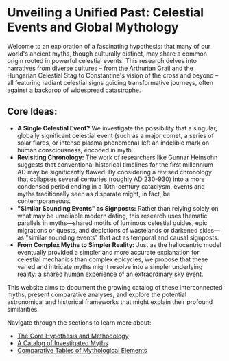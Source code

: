 # Unveiling a Unified Past: Celestial Events and Global Mythology

Welcome to an exploration of a fascinating hypothesis: that many of our world's ancient myths, though culturally distinct, may share a common origin rooted in powerful celestial events. This research delves into narratives from diverse cultures – from the Arthurian Grail and the Hungarian Celestial Stag to Constantine's vision of the cross and beyond – all featuring radiant celestial signs guiding transformative journeys, often against a backdrop of widespread catastrophe.

## Core Ideas:

*   **A Single Celestial Event?** We investigate the possibility that a singular, globally significant celestial event (such as a major comet, a series of solar flares, or intense plasma phenomena) left an indelible mark on human consciousness, encoded in myth.
*   **Revisiting Chronology:** The work of researchers like Gunnar Heinsohn suggests that conventional historical timelines for the first millennium AD may be significantly flawed. By considering a revised chronology that collapses several centuries (roughly AD 230-930) into a more condensed period ending in a 10th-century cataclysm, events and myths traditionally seen as disparate might, in fact, be contemporaneous.
*   **"Similar Sounding Events" as Signposts:** Rather than relying solely on what may be unreliable modern dating, this research uses thematic parallels in myths—shared motifs of luminous celestial guides, epic migrations or quests, and depictions of wastelands or darkened skies—as "similar sounding events" that act as temporal and causal signposts.
*   **From Complex Myths to Simpler Reality:** Just as the heliocentric model eventually provided a simpler and more accurate explanation for celestial mechanics than complex epicycles, we propose that these varied and intricate myths might resolve into a simpler underlying reality: a shared human experience of an extraordinary sky event.

This website aims to document the growing catalog of these interconnected myths, present comparative analyses, and explore the potential astronomical and historical frameworks that might explain their profound similarities.

Navigate through the sections to learn more about:
*   [The Core Hypothesis and Methodology](hypothesis.md)
*   [A Catalog of Investigated Myths](myth_catalog.md)
*   [Comparative Tables of Mythological Elements](comparative_tables.md) 